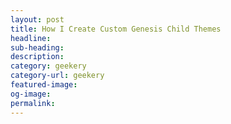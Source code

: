 ```yaml
---
layout: post
title: How I Create Custom Genesis Child Themes
headline:
sub-heading:
description:
category: geekery
category-url: geekery
featured-image:
og-image:
permalink:
---
```

